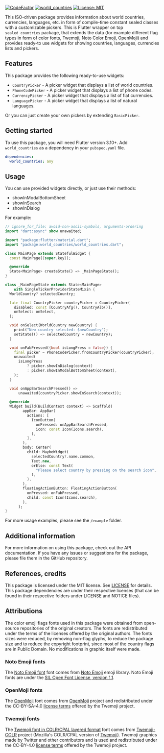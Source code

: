 [![CodeFactor](https://www.codefactor.io/repository/github/tsinis/sealed_world/badge)](https://www.codefactor.io/repository/github/tsinis/sealed_world)
[![world_countries](https://github.com/tsinis/sealed_world/actions/workflows/world_countries.yaml/badge.svg)](https://github.com/tsinis/sealed_world/actions/workflows/world_countries.yaml)
[![License: MIT](https://img.shields.io/badge/License-MIT-yellow.svg)](https://opensource.org/licenses/MIT)

This ISO-driven package provides information about world countries, currencies, languages, etc. in form of compile-time constant sealed classes with a customizable pickers. This is Flutter wrapper on top `sealed_countries` package, that extends the data (for example different flag types in form of color fonts, Twemoji, Noto Color Emoji, OpenMoji) and provides ready-to use widgets for showing countries, languages, currencies lists and pickers.

## Features

This package provides the following ready-to-use widgets:

* `CountryPicker` - A picker widget that displays a list of world countries.
* `PhoneCodePicker` - A picker widget that displays a list of phone codes.
* `CurrencyPicker` - A picker widget that displays a list of fiat currencies.
* `LanguagePicker` - A picker widget that displays a list of natural languages.

Or you can just create your own pickers by extending `BasicPicker`.

## Getting started

To use this package, you will need Flutter version 3.10+. Add `world_countries` as a dependency in your `pubspec.yaml` file.

```yaml
dependencies:
  world_countries: any
```

## Usage

You can use provided widgets directly, or just use their methods:

* showInModalBottomSheet
* showInSearch
* showInDialog

For example:

```dart
// ignore_for_file: avoid-non-ascii-symbols, arguments-ordering
import "dart:async" show unawaited;

import "package:flutter/material.dart";
import "package:world_countries/world_countries.dart";

class MainPage extends StatefulWidget {
  const MainPage({super.key});

  @override
  State<MainPage> createState() => _MainPageState();
}

class _MainPageState extends State<MainPage>
    with SingleTickerProviderStateMixin {
  WorldCountry? selectedCountry;

  late final CountryPicker countryPicker = CountryPicker(
    disabled: const [CountryAfg(), CountryAlb()],
    onSelect: onSelect,
  );

  void onSelect(WorldCountry newCountry) {
    print("New country selected: $newCountry");
    setState(() => selectedCountry = newCountry);
  }

  void onFabPressed({bool isLongPress = false}) {
    final picker = PhoneCodePicker.fromCountryPicker(countryPicker);
    unawaited(
      isLongPress
          ? picker.showInDialog(context)
          : picker.showInModalBottomSheet(context),
    );
  }

  void onAppBarSearchPressed() =>
      unawaited(countryPicker.showInSearch(context));

  @override
  Widget build(BuildContext context) => Scaffold(
        appBar: AppBar(
          actions: [
            IconButton(
              onPressed: onAppBarSearchPressed,
              icon: const Icon(Icons.search),
            ),
          ],
        ),
        body: Center(
          child: MaybeWidget(
            selectedCountry?.name.common,
            Text.new,
            orElse: const Text(
              "Please select country by pressing on the search icon",
            ),
          ),
        ),
        floatingActionButton: FloatingActionButton(
          onPressed: onFabPressed,
          child: const Icon(Icons.search),
        ),
      );
}
```

For more usage examples, please see the `/example` folder.

## Additional information

For more information on using this package, check out the API documentation.
If you have any issues or suggestions for the package, please file them in the GitHub repository.

## References, credits

This package is licensed under the MIT license. See [LICENSE](./LICENSE) for details. This package dependencies are under their respective licenses (that can be found in their respective folders under LICENSE and NOTICE files).

## Attributions

The color emoji flags fonts used in this package were obtained from open-source repositories of the original creators. The fonts are redistributed under the terms of the licenses offered by the original authors. The fonts sizes were reduced, by removing non-flag glyphs, to reduce the package size and to reduce the copyright footprint, since most of the country flags are in Public Domain. No modifications in graphic itself were made.

### Noto Emoji fonts

The [Noto Emoji font](./lib/assets/fonts/NotoEmoji/) font comes from [Noto Emoji](https://github.com/googlefonts/noto-emoji) emoji library. Noto Emoji fonts are under the [SIL Open Font License, version 1.1](http://scripts.sil.org/OFL).

### OpenMoji fonts

The [OpenMoji](./lib/assets/fonts/OpenMoji/) font comes from [OpenMoji](https://github.com/hfg-gmuend/openmoji) project and redistributed under the CC-BY-SA-4.0 [license terms](https://creativecommons.org/licenses/by-sa/4.0/) offered by the Twemoji project.

### Twemoji fonts

The [Twemoji font in COLR/CPAL layered format](./lib/assets/fonts/Twemoji/) font comes from [Twemoji-COLR](https://github.com/mozilla/twemoji-colr) project (Mozilla's COLR/CPAL version of [Twemoji](https://github.com/twitter/twemoji)). Twemoji graphics made by Twitter and other contributors
and is used and redistributed under the CC-BY-4.0 [license terms](https://creativecommons.org/licenses/by/4.0) offered by the Twemoji project.
